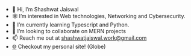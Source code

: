 - 👋 Hi, I’m Shashwat Jaiswal
- 🕸 I’m interested in Web technologies, Networking and Cybersecurity.
- 🐍 I’m currently learning Typescript and Python.
- 🤝 I’m looking to collaborate on MERN projects
- 📫 Reach me out at shashwatjaiswal.work@gmail.com
- [🌐](https://okay-head.netlify.app/) Checkout my personal site! (Globe)
